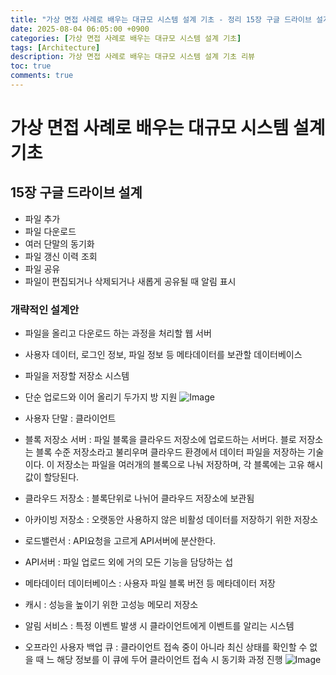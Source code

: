 ```yaml
---
title: "가상 면접 사례로 배우는 대규모 시스템 설계 기초 - 정리 15장 구글 드라이브 설계"
date: 2025-08-04 06:05:00 +0900
categories: [가상 면접 사례로 배우는 대규모 시스템 설계 기초]
tags: [Architecture]
description: 가상 면접 사례로 배우는 대규모 시스템 설계 기초 리뷰
toc: true
comments: true
---
```


# 가상 면접 사례로 배우는 대규모 시스템 설계 기초 

## 15장 구글 드라이브 설계

- 파일 추가
- 파일 다운로드
- 여러 단말의 동기화
- 파일 갱신 이력 조회
- 파일 공유
- 파일이 편집되거나 삭제되거나 새롭게 공유될 때 알림 표시
### 개략적인 설계안

- 파일을 올리고 다운로드 하는 과정을 처리할 웹 서버
- 사용자 데이터, 로그인 정보, 파일 정보 등 메타데이터를 보관할 데이터베이스
- 파일을 저장할 저장소 시스템
- 단순 업로드와 이어 올리기 두가지 방 지원
![Image](https://prod-files-secure.s3.us-west-2.amazonaws.com/e6db513d-ec54-40ff-aa74-2487b0bcfe15/e988c649-ec57-4901-8a55-c0bcd68b5100/Untitled.png?X-Amz-Algorithm=AWS4-HMAC-SHA256&X-Amz-Content-Sha256=UNSIGNED-PAYLOAD&X-Amz-Credential=ASIAZI2LB4665MBPQX3B%2F20250804%2Fus-west-2%2Fs3%2Faws4_request&X-Amz-Date=20250804T064908Z&X-Amz-Expires=3600&X-Amz-Security-Token=IQoJb3JpZ2luX2VjEAYaCXVzLXdlc3QtMiJGMEQCIBQreLbIX8nc1IZsu0NNsq%2FWLVjMWQd5tkTbNdTEx4hHAiB8ilrDOAxk3fq73lWqZ%2BIriij%2Fa%2F0HjEwxEBiEyvaXIir%2FAwg%2FEAAaDDYzNzQyMzE4MzgwNSIMgADpYKcSCFR%2BpSruKtwD1u9ePFBbbGtu1uqssA0TyCb6K%2Bz9VQPIpcRmjDAL33%2BVUS82g8QixOY4GT%2FG%2FC5ie1xNd6b3kDgYfCVUQl8%2Fm7tQsKg9ZtHlfJAGsUkmTs2lbAw5SSNGWVGFx8FtNLLR25PkaVEdD%2BjBZMjI0V3hkzFzWUMuJhPkMAEbKFU6VTR8GbC5emWMOOb0QBVmFoGgnXPbJxcmOing4cm7Gy9VbV69eX6PB6SV8pjQl%2FRjKizV36TShsCI0pWO0SCdIrdCzyfz3EBsu7ViFvKzcF%2FjiaGzzFFo7IzyuS2aYo6H0E8OLXz8%2BMlDfceHop1sklEPNdEP07gwhGfrDOm50%2BbqbjYa7B3AO34v4QrJ8HXrjYdBLJLyDWHxN%2F%2BHvbwuPDLxVdhRUrwjoY6UjDehjqKpfJh%2B5SNnYw83Ni3G8vv%2F1r5zcewDWmjkP9tr7yAzEgPb2s%2FpsqspOeY8lyeFkY9EmWon0khWuirF%2B77MFWrQv%2Faw5FrJkxJ%2BLsO3vwIVpqjBgAtXziEcDBprIKXUUF9Fk8QW%2BoiKOV%2BKFqFeMSmjDA0paALNXo3Dd5h8u5UceGF6UjcVuQ3xxk9a%2F70iP87BTa5xOsR9J7BC6OO5cjXfCkdBzsubTC%2F5ATZCdl8w043BxAY6pgGLDUw2XnPNoR9QDA7MA3FHy5ArU66YT0zZxW4aMe2qysEB1zXGvnlnzLsSMXFQl7M720RALXm7KZuwoo4zwyNmKD4BRmTgLdW5rm3W1hDnBARk8GtIpQvoHBzSg92%2FCaghMIi5uUbRXVfvOVkuUhG9mtnhOWkYnyQzoXQqeXutXfVjSK42WQWCsF92y6molurrYP91%2FYQgrBFj8xM4Gd%2FRuV3jAwP7&X-Amz-Signature=e0a43defc6df6874ac9194cf2d755f2bb32c993f88533c994785e38837331af6&X-Amz-SignedHeaders=host&x-amz-checksum-mode=ENABLED&x-id=GetObject)

- 사용자 단말 : 클라이언트
- 블록 저장소 서버 : 파일 블록을 클라우드 저장소에 업로드하는 서버다. 블로 저장소는 블록 수준 저장소라고 불리우며 클라우드 환경에서 데이터 파일을 저장하는 기술이다. 이 저장소는 파일을 여러개의 블록으로 나눠 저장하며, 각 블록에는 고유 해시값이 할당된다. 
- 클라우드 저장소 : 블록단위로 나뉘어 클라우드 저장소에 보관됨
- 아카이빙 저장소 : 오랫동안 사용하지 않은 비활성 데이터를 저장하기 위한 저장소
- 로드밸런서 : API요청을 고르게 API서버에 분산한다.
- API서버 : 파일 업로드 외에 거의 모든 기능을 담당하는 섭
- 메타데이터 데이터베이스 : 사용자 파일 블록 버전 등 메타데이터 저장
- 캐시 : 성능을 높이기 위한 고성능 메모리 저장소
- 알림 서비스 : 특정 이벤트 발생 시 클라이언트에게 이벤트를 알리는 시스템 
- 오프라인 사용자 백업 큐 : 클라이언트 접속 중이 아니라 최신 상태를 확인할 수 없을 때 느 해당 정보를 이 큐에 두어 클라이언트 접속 시 동기화 과정 진행
![Image](https://prod-files-secure.s3.us-west-2.amazonaws.com/e6db513d-ec54-40ff-aa74-2487b0bcfe15/c3eeeec3-0035-41fa-9e54-181eda5ec711/Untitled.png?X-Amz-Algorithm=AWS4-HMAC-SHA256&X-Amz-Content-Sha256=UNSIGNED-PAYLOAD&X-Amz-Credential=ASIAZI2LB4665MBPQX3B%2F20250804%2Fus-west-2%2Fs3%2Faws4_request&X-Amz-Date=20250804T064908Z&X-Amz-Expires=3600&X-Amz-Security-Token=IQoJb3JpZ2luX2VjEAYaCXVzLXdlc3QtMiJGMEQCIBQreLbIX8nc1IZsu0NNsq%2FWLVjMWQd5tkTbNdTEx4hHAiB8ilrDOAxk3fq73lWqZ%2BIriij%2Fa%2F0HjEwxEBiEyvaXIir%2FAwg%2FEAAaDDYzNzQyMzE4MzgwNSIMgADpYKcSCFR%2BpSruKtwD1u9ePFBbbGtu1uqssA0TyCb6K%2Bz9VQPIpcRmjDAL33%2BVUS82g8QixOY4GT%2FG%2FC5ie1xNd6b3kDgYfCVUQl8%2Fm7tQsKg9ZtHlfJAGsUkmTs2lbAw5SSNGWVGFx8FtNLLR25PkaVEdD%2BjBZMjI0V3hkzFzWUMuJhPkMAEbKFU6VTR8GbC5emWMOOb0QBVmFoGgnXPbJxcmOing4cm7Gy9VbV69eX6PB6SV8pjQl%2FRjKizV36TShsCI0pWO0SCdIrdCzyfz3EBsu7ViFvKzcF%2FjiaGzzFFo7IzyuS2aYo6H0E8OLXz8%2BMlDfceHop1sklEPNdEP07gwhGfrDOm50%2BbqbjYa7B3AO34v4QrJ8HXrjYdBLJLyDWHxN%2F%2BHvbwuPDLxVdhRUrwjoY6UjDehjqKpfJh%2B5SNnYw83Ni3G8vv%2F1r5zcewDWmjkP9tr7yAzEgPb2s%2FpsqspOeY8lyeFkY9EmWon0khWuirF%2B77MFWrQv%2Faw5FrJkxJ%2BLsO3vwIVpqjBgAtXziEcDBprIKXUUF9Fk8QW%2BoiKOV%2BKFqFeMSmjDA0paALNXo3Dd5h8u5UceGF6UjcVuQ3xxk9a%2F70iP87BTa5xOsR9J7BC6OO5cjXfCkdBzsubTC%2F5ATZCdl8w043BxAY6pgGLDUw2XnPNoR9QDA7MA3FHy5ArU66YT0zZxW4aMe2qysEB1zXGvnlnzLsSMXFQl7M720RALXm7KZuwoo4zwyNmKD4BRmTgLdW5rm3W1hDnBARk8GtIpQvoHBzSg92%2FCaghMIi5uUbRXVfvOVkuUhG9mtnhOWkYnyQzoXQqeXutXfVjSK42WQWCsF92y6molurrYP91%2FYQgrBFj8xM4Gd%2FRuV3jAwP7&X-Amz-Signature=22b107ce1f6f33613fe1db758106281e0016f23fe461e046cf560eeaea6528b5&X-Amz-SignedHeaders=host&x-amz-checksum-mode=ENABLED&x-id=GetObject)


